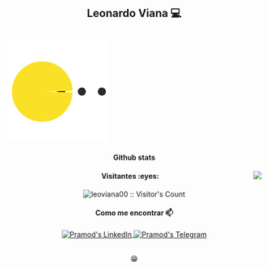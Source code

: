 
<!--
**leoviana00/leoviana00** is a ✨ _special_ ✨ repository because its `README.md` (this file) appears on your GitHub profile.

Here are some ideas to get you started:

- 🔭 I’m currently working on ...
- 🌱 I’m currently learning ...
- 👯 I’m looking to collaborate on ...
- 🤔 I’m looking for help with ...
- 💬 Ask me about ...
- 📫 How to reach me: ...
- 😄 Pronouns: ...
- 🎓 Student: ....
- ⚡ Fun fact: ......
- 📊 ... 🔑 ... 📈 ... 🤝🏻 ... 📝 ... 👨‍💻 ... ❓ ... 📜 ... 💡 ... 🧠 ... 🚀...👻...🖋...👾
- 📈 ... 🔧 ... 🛠 ... 💻 ... 📅 ... 🎮 ... 🚫 ... 💼 ... ☕ ... 📚 ... 🔍 ...🤖...🎭...🗒...🔥
- :book:
- :dart:
-->

<h2 align="center"> Leonardo Viana 💻 </h2>

<div>
	<br>
	<img src="https://raw.githubusercontent.com/Aniket965/Aniket965/master/pacman.svg?sanitize=true" width="200" height="200">
</div>

<h4 align="center">Github stats </h4>
<p align="center">
<img align="right" src="https://github-readme-stats.vercel.app/api?username=leoviana00&&show_icons=true&title_color=fff&icon_color=79ff97&text_color=9f9f9f&bg_color=151515">
</p>  

<h4 align="center">Visitantes :eyes:</h4>
<p align="center"><img src="https://profile-counter.glitch.me/{leoviana00}/count.svg" alt="leoviana00 :: Visitor's Count" /></p>

<!--</details>...-->

<h4 align="center">Como me encontrar 📫</h4>
<p align="center">
 <a href="https://www.linkedin.com/in/leoviana00/" target="blank">
  <img align="center" alt="Pramod's LinkedIn" width="30px" src="https://www.vectorlogo.zone/logos/linkedin/linkedin-icon.svg" /> 
 </a>
 
 <a href="https://t.me/leoviana00" target="blank">
  <img align="center" alt="Pramod's Telegram" width="30px" src="https://www.vectorlogo.zone/logos/telegram/telegram-icon.svg" /> 
 </a>
  <br/>
  <br/>
  
  <p align="center">😁<br/>
</p>


